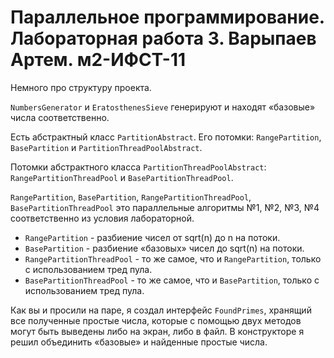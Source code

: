 # Параллельное программирование. Лабораторная работа 3. Варыпаев Артем. м2-ИФСТ-11

Немного про структуру проекта.

`NumbersGenerator` и `EratosthenesSieve` генерируют и находят «базовые» числа соответственно.

Есть абстрактный класс `PartitionAbstract`. Его потомки: `RangePartition`, `BasePartition` и `PartitionThreadPoolAbstract`. 

Потомки абстрактного класса `PartitionThreadPoolAbstract`: `RangePartitionThreadPool` и `BasePartitionThreadPool`.

`RangePartition`, `BasePartition`, `RangePartitionThreadPool`, `BasePartitionThreadPool` это параллельные алгоритмы №1, №2, №3, №4 соответственно из условия лабораторной. 

* `RangePartition` - разбиение чисел от sqrt(n) до n на потоки.
* `BasePartition` - разбиение «базовых» чисел до sqrt(n) на потоки.
* `RangePartitionThreadPool` - то же самое, что и `RangePartition`, только с использованием тред пула.
* `BasePartitionThreadPool` - то же самое, что и `BasePartition`, только с использованием тред пула.

Как вы и просили на паре, я создал интерфейс `FoundPrimes`, хранящий все полученные простые числа, которые с помощью двух методов могут быть выведены либо на экран, либо в файл. В конструкторе я решил объединить «базовые» и найденные простые числа.  
